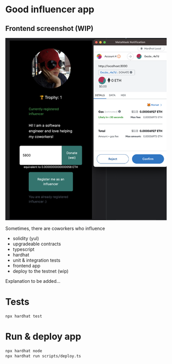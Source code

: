 # Good influencer app

## Frontend screenshot (WIP)
<img src='./fe-screenshot.png' />

Sometimes, there are coworkers who influence 

* solidity (yul)
* upgradeable contracts
* typescript
* hardhat
* unit & integration tests
* frontend app
* deploy to the testnet (wip)

Explanation to be added...

# Tests

```shell
npx hardhat test
```

# Run & deploy app
```shell
npx hardhat node
npx hardhat run scripts/deploy.ts
```


